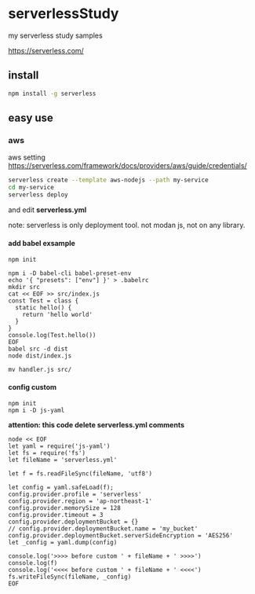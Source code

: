 # serverlessStudy
my serverless study samples

<https://serverless.com/>

## install

```bash
npm install -g serverless
```

## easy use

### aws

aws setting <https://serverless.com/framework/docs/providers/aws/guide/credentials/>

```bash
serverless create --template aws-nodejs --path my-service
cd my-service
serverless deploy
```

and edit **serverless.yml**

note: serverless is only deployment tool. not modan js, not on any library.

#### add babel exsample

```shell
npm init
```

```shell
npm i -D babel-cli babel-preset-env
echo '{ "presets": ["env"] }' > .babelrc
mkdir src
cat << EOF >> src/index.js
const Test = class {
  static hello() {
    return 'hello world'
  }
}
console.log(Test.hello())
EOF
babel src -d dist
node dist/index.js
```

```
mv handler.js src/
```

#### config custom

```shell
npm init
npm i -D js-yaml
```

**attention: this code delete serverless.yml comments**

```shell
node << EOF
let yaml = require('js-yaml')
let fs = require('fs')
let fileName = 'serverless.yml'

let f = fs.readFileSync(fileName, 'utf8')

let config = yaml.safeLoad(f);
config.provider.profile = 'serverless'
config.provider.region = 'ap-northeast-1'
config.provider.memorySize = 128
config.provider.timeout = 3
config.provider.deploymentBucket = {}
// config.provider.deploymentBucket.name = 'my_bucket'
config.provider.deploymentBucket.serverSideEncryption = 'AES256'
let _config = yaml.dump(config)

console.log('>>>> before custom ' + fileName + ' >>>>')
console.log(f)
console.log('<<<< before custom ' + fileName + ' <<<<')
fs.writeFileSync(fileName, _config)
EOF
```


